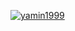 <p align="left"> <a href="https://github.com/ryo-ma/github-profile-trophy"><img src="https://github-profile-trophy.vercel.app/?username=yamin1999" alt="yamin1999" /></a> </p>
